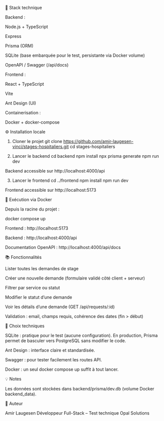 🚀 Stack technique

Backend :

Node.js + TypeScript

Express

Prisma (ORM)

SQLite (base embarquée pour le test, persistante via Docker volume)

OpenAPI / Swagger (/api/docs)

Frontend :

React + TypeScript

Vite

Ant Design (UI)

Containerisation :

Docker + docker-compose

⚙️ Installation locale
1. Cloner le projet
git clone https://github.com/amir-laugesen-vinci/stages-hospitaliers.git
cd stages-hospitaliers

2. Lancer le backend
cd backend
npm install
npx prisma generate
npm run dev


Backend accessible sur http://localhost:4000/api

3. Lancer le frontend
cd ../frontend
npm install
npm run dev


Frontend accessible sur http://localhost:5173

🐳 Exécution via Docker

Depuis la racine du projet :

docker compose up


Frontend : http://localhost:5173

Backend : http://localhost:4000/api

Documentation OpenAPI : http://localhost:4000/api/docs

📚 Fonctionnalités

Lister toutes les demandes de stage

Créer une nouvelle demande (formulaire validé côté client + serveur)

Filtrer par service ou statut

Modifier le statut d’une demande

Voir les détails d’une demande (GET /api/requests/:id)

Validation : email, champs requis, cohérence des dates (fin > début)

🧩 Choix techniques

SQLite : pratique pour le test (aucune configuration).
En production, Prisma permet de basculer vers PostgreSQL sans modifier le code.

Ant Design : interface claire et standardisée.

Swagger : pour tester facilement les routes API.

Docker : un seul docker compose up suffit à tout lancer.

💡 Notes

Les données sont stockées dans backend/prisma/dev.db (volume Docker backend_data).


📄 Auteur

Amir Laugesen
Développeur Full-Stack – Test technique Opal Solutions